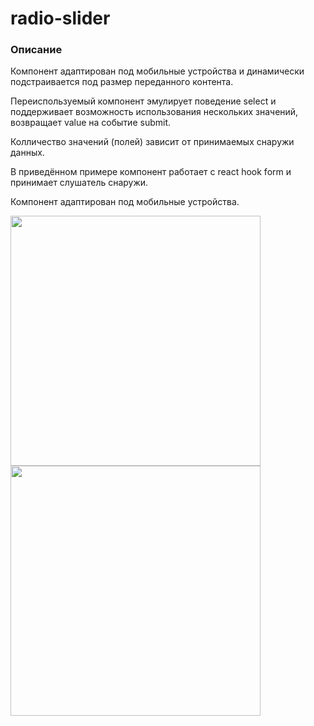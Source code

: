 # radio-slider

### Описание 
Компонент адаптирован под мобильные устройства и динамически подстраивается под размер переданного контента.

Переиспользуемый компонент эмулирует поведение select и поддерживает возможность использования нескольких значений,  возвращает value на событие submit.

Колличество значений (полей) зависит от принимаемых снаружи данных. 

В приведённом примере компонент работает с react hook form и принимает слушатель снаружи. 

Компонент адаптирован под мобильные устройства. 

<img src="https://github.com/xkochevnikx/custom-radio-slider/blob/master/src/assets/%D0%A1%D0%BD%D0%B8%D0%BC%D0%BE%D0%BA%20%D1%8D%D0%BA%D1%80%D0%B0%D0%BD%D0%B0%202023-10-06%20%D0%B2%2016.12.16.png" width="400"/> 
<br/>

<img src="https://github.com/xkochevnikx/custom-radio-slider/blob/master/src/assets/%D0%A1%D0%BD%D0%B8%D0%BC%D0%BE%D0%BA%20%D1%8D%D0%BA%D1%80%D0%B0%D0%BD%D0%B0%202023-10-06%20%D0%B2%2016.11.28.png" width="400"/> 
<br/>


